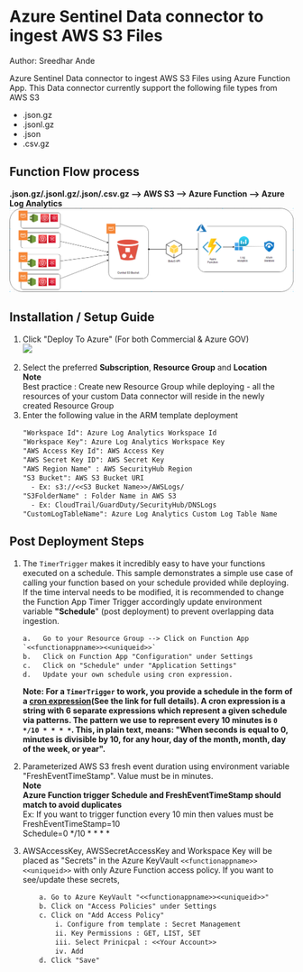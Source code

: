 # Azure Sentinel Data connector to ingest AWS S3 Files
Author: Sreedhar Ande  

Azure Sentinel Data connector to ingest AWS S3 Files using Azure Function App. This Data connector currently support the following file types from AWS S3  

 - .json.gz    
 - .jsonl.gz  
 - .json  
 - .csv.gz

## **Function Flow process**
**.json.gz/.jsonl.gz/.json/.csv.gz --> AWS S3 --> Azure Function --> Azure Log Analytics**  
![AWS-S3-Ingestion.png](./Images/AWS-S3-Ingestion.png)  

## Installation / Setup Guide

1. Click  "Deploy To Azure" (For both Commercial & Azure GOV)  
   <a href="https://portal.azure.com/#create/Microsoft.Template/uri/https%3A%2F%2Fraw.githubusercontent.com%2FAzure%2FAzure-Sentinel%2Fmaster%2FDataConnectors%2FAWS-S3-AzureFunction%2Fazuredeploy_awss3.json" target="_blank">
    <img src="https://aka.ms/deploytoazurebutton"/>
</a>  

2. Select the preferred **Subscription**, **Resource Group** and **Location**  
   **Note**  
   Best practice : Create new Resource Group while deploying - all the resources of your custom Data connector will reside in the newly created Resource 
   Group
3. Enter the following value in the ARM template deployment
	```	
	"Workspace Id": Azure Log Analytics Workspace Id​
	"Workspace Key": Azure Log Analytics Workspace Key
	"AWS Access Key Id": AWS Access Key
	"AWS Secret Key ID": AWS Secret Key
	"AWS Region Name" : AWS SecurityHub Region
	"S3 Bucket": AWS S3 Bucket URI  
	  - Ex: s3://<<S3 Bucket Name>>/AWSLogs/
	"S3FolderName" : Folder Name in AWS S3  
	  - Ex: CloudTrail/GuardDuty/SecurityHub/DNSLogs  
	"CustomLogTableName": Azure Log Analytics Custom Log Table Name		
	```

## Post Deployment Steps

1. The `TimerTrigger` makes it incredibly easy to have your functions executed on a schedule. This sample demonstrates a simple use case of calling your function based on your schedule provided while deploying. If the time interval needs to be modified, it is recommended to change the Function App Timer Trigger accordingly update environment variable **"Schedule**" (post deployment) to prevent overlapping data ingestion.
   ```
   a.	Go to your Resource Group --> Click on Function App `<<functionappname>><<uniqueid>>`
   b.	Click on Function App "Configuration" under Settings 
   c.	Click on "Schedule" under "Application Settings"
   d.	Update your own schedule using cron expression.
   ```
   **Note: For a `TimerTrigger` to work, you provide a schedule in the form of a [cron expression](https://en.wikipedia.org/wiki/Cron#CRON_expression)(See the link for full details). A cron expression is a string with 6 separate expressions which represent a given schedule via patterns. The pattern we use to represent every 10 minutes is `0 */10 * * * *`. This, in plain text, means: "When seconds is equal to 0, minutes is divisible by 10, for any hour, day of the month, month, day of the week, or year".**
   
 
2. Parameterized AWS S3 fresh event duration using environment variable "FreshEventTimeStamp". Value must be in minutes.  
   **Note**  
   **Azure Function trigger Schedule and FreshEventTimeStamp should match to avoid duplicates**  
   Ex: If you want to trigger function every 10 min then values must be  
   FreshEventTimeStamp=10    
   Schedule=0 */10 * * * *  
      
4. AWSAccessKey, AWSSecretAccessKey and Workspace Key will be placed as "Secrets" in the Azure KeyVault `<<functionappname>><<uniqueid>>` with only Azure Function access policy. If you want to see/update these secrets,

	```
		a. Go to Azure KeyVault "<<functionappname>><<uniqueid>>"
		b. Click on "Access Policies" under Settings
		c. Click on "Add Access Policy"
			i. Configure from template : Secret Management
			ii. Key Permissions : GET, LIST, SET
			iii. Select Prinicpal : <<Your Account>>
			iv. Add
		d. Click "Save"

	```
